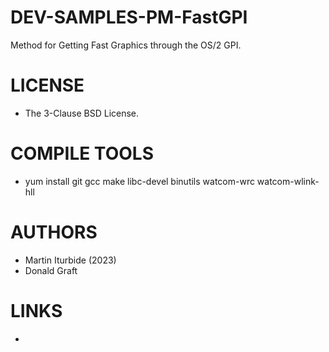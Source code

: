 # DEV-SAMPLES-PM-FastGPI
Method for Getting Fast Graphics through the OS/2 GPI.

LICENSE
===============
* The 3-Clause BSD License.

COMPILE TOOLS
===============
* yum install git gcc make libc-devel binutils watcom-wrc watcom-wlink-hll
 
AUTHORS
===============
* Martin Iturbide (2023)
* Donald Graft

LINKS
===============
* 
